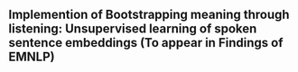 ## Implemention of **Bootstrapping meaning through listening: Unsupervised learning of spoken sentence embeddings** (To appear in Findings of EMNLP)



